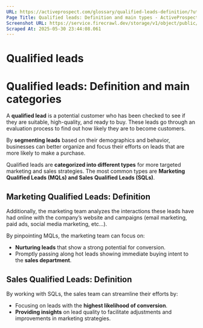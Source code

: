 ```yaml
---
URL: https://activeprospect.com/glossary/qualified-leads-definition/?utm_medium=Email&utm_source=Website&utm_campaign=AP-Email-InsideCBM-Dec
Page Title: Qualified leads: Definition and main types - ActiveProspect
Screenshot URL: https://service.firecrawl.dev/storage/v1/object/public/media/screenshot-267491d5-e589-4f54-81e8-53cb45208516.png
Scraped At: 2025-05-30 23:44:08.061
---
```

# Qualified leads

# Qualified leads: Definition and main categories

A **qualified lead** is a potential customer who has been checked to see if they are suitable, high-quality, and ready to buy. These leads go through an evaluation process to find out how likely they are to become customers.

By **segmenting leads** based on their demographics and behavior, businesses can better organize and focus their efforts on leads that are more likely to make a purchase.

Qualified leads are **categorized into different types** for more targeted marketing and sales strategies. The most common types are **Marketing Qualified Leads (MQLs) and Sales Qualified Leads (SQLs)**.

## Marketing Qualified Leads: Definition


Additionally, the marketing team analyzes the interactions these leads have had online with the company’s website and campaigns (email marketing, paid ads, social media marketing, etc…).

By pinpointing MQLs, the marketing team can focus on:

- **Nurturing leads** that show a strong potential for conversion.
- Promptly passing along hot leads showing immediate buying intent to the **sales department**.

## Sales Qualified Leads: Definition


By working with SQLs, the sales team can streamline their efforts by:

- Focusing on leads with the **highest likelihood of conversion**.
- **Providing insights** on lead quality to facilitate adjustments and improvements in marketing strategies.


